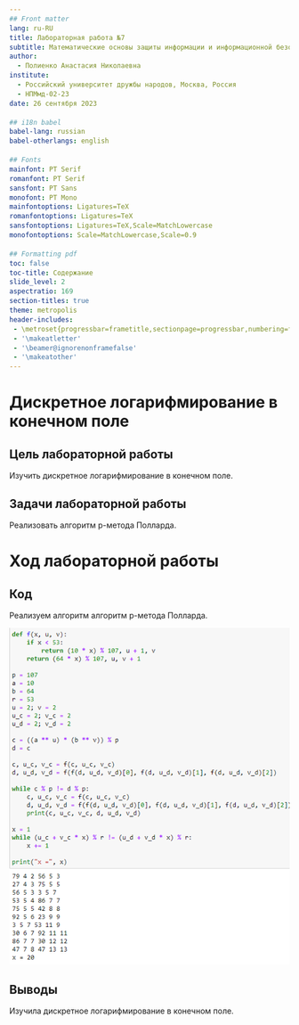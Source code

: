```yaml
---
## Front matter
lang: ru-RU
title: Лабораторная работа №7
subtitle: Математические основы защиты информации и информационной безопасности
author:
  - Полиенко Анастасия Николаевна
institute:
  - Российский университет дружбы народов, Москва, Россия
  - НПМмд-02-23
date: 26 сентября 2023

## i18n babel
babel-lang: russian
babel-otherlangs: english

## Fonts
mainfont: PT Serif
romanfont: PT Serif
sansfont: PT Sans
monofont: PT Mono
mainfontoptions: Ligatures=TeX
romanfontoptions: Ligatures=TeX
sansfontoptions: Ligatures=TeX,Scale=MatchLowercase
monofontoptions: Scale=MatchLowercase,Scale=0.9

## Formatting pdf
toc: false
toc-title: Содержание
slide_level: 2
aspectratio: 169
section-titles: true
theme: metropolis
header-includes:
 - \metroset{progressbar=frametitle,sectionpage=progressbar,numbering=fraction}
 - '\makeatletter'
 - '\beamer@ignorenonframefalse'
 - '\makeatother'
---
```


# Дискретное логарифмирование в конечном поле

## Цель лабораторной работы

Изучить дискретное логарифмирование в конечном поле.

## Задачи лабораторной работы

Реализовать алгоритм p-метода Полларда.

# Ход лабораторной работы

## Код

Реализуем алгоритм алгоритм p-метода Полларда. 

![p-метод Полларда.](image/1.png)

## Выводы

Изучила дискретное логарифмирование в конечном поле.


